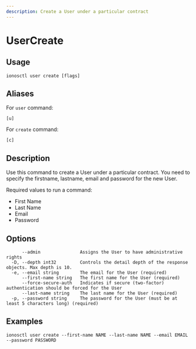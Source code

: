 ```yaml
---
description: Create a User under a particular contract
---
```


# UserCreate

## Usage

```text
ionosctl user create [flags]
```

## Aliases

For `user` command:

```text
[u]
```

For `create` command:

```text
[c]
```

## Description

Use this command to create a User under a particular contract. You need to specify the firstname, lastname, email and password for the new User.

Required values to run a command:

* First Name
* Last Name
* Email
* Password

## Options

```text
      --admin               Assigns the User to have administrative rights
  -D, --depth int32         Controls the detail depth of the response objects. Max depth is 10.
  -e, --email string        The email for the User (required)
      --first-name string   The first name for the User (required)
      --force-secure-auth   Indicates if secure (two-factor) authentication should be forced for the User
      --last-name string    The last name for the User (required)
  -p, --password string     The password for the User (must be at least 5 characters long) (required)
```

## Examples

```text
ionosctl user create --first-name NAME --last-name NAME --email EMAIL --password PASSWORD
```

